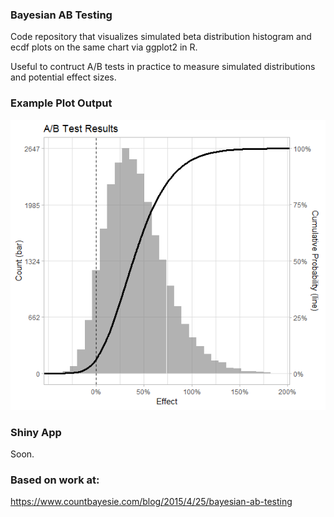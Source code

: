 ### Bayesian AB Testing

Code repository that visualizes simulated beta distribution histogram and ecdf plots on the same chart via ggplot2 in R.

Useful to contruct A/B tests in practice to measure simulated distributions and potential effect sizes.

### Example Plot Output

![Sample Plot](Rplot.png)

### Shiny App

Soon.


### Based on work at:
https://www.countbayesie.com/blog/2015/4/25/bayesian-ab-testing


